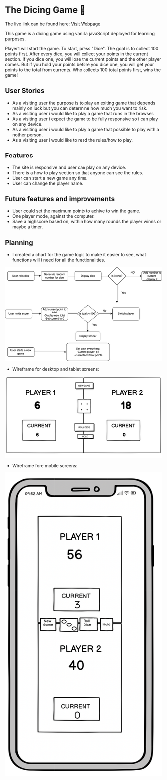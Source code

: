 # The Dicing Game 🎲 #

The live link can be found here: 
[Visit Webpage](https://tamassomi.github.io/the-dicing-game/)

This game is a dicing game using vanilla javaScript deployed for learning purposes.

Player1 will start the game. To start, press "Dice". The goal is to collect 100 points first. After every dice, you will collect your points in the current section. If you dice one, you will lose the current points and the other player comes. But if you hold your points before you dice one, you will get your points to the total from currents. Who collects 100 total points first, wins the game!

## User Stories ##

* As a visiting user the purpose is to play an exiting game that depends mainly on luck but you can determine how much you want to risk.
* As a visiting user i would like to play a game that runs in the browser.
* As a visiting user i expect the game to be fully responsive so i can play on any device.
* As a visiting user i would like to play a game that possible to play with a nother person.
* As a visiting user i would like to read the rules/how to play.

## Features ##

* The site is responsive and user can play on any device.
* There is a how to play section so that anyone can see the rules.
* User can start a new game any time.
* User can change the player name.

## Future features and improvements ##

* User could set the maximum points to achive to win the game.
* One player mode, against the computer.
* Save a highscore based on, within how many rounds the player winns or maybe a timer.

## Planning ## 

* I created a chart for the game logic to make it easier to see, what functions will i need for all the functionalities.

![javaScript logic chartsheet](docs/dicing-game-chart.png "js chartsheet")


* Wireframe for desktop and tablet screens:

![dektop and tablet wireframe](docs/dicing-game-desktop.png "dektop and tablet wireframe")


* Wireframe fore mobile screens:

![mobile wireframe](docs/dicing-game-mobile.png "mobile wireframe")





 